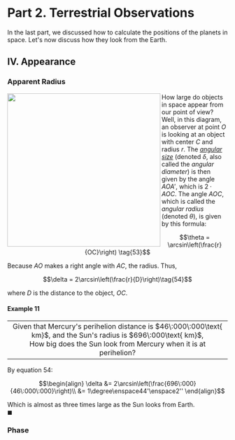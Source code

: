 # Part 2. Terrestrial Observations
In the last part, we discussed how to calculate the positions of the planets in space. Let's now discuss how they look from the Earth.

## IV. Appearance

### Apparent Radius
<img align="left" src="https://github.com/CitruzSquared/essays/assets/23460281/cddae410-88cf-4199-b2ee-58052fe983e2" width="350"/> How large do objects in space appear from our point of view? Well, in this diagram, an observer at point $O$ is looking at an object with center $C$ and radius $r$. The [*angular size*](https://en.wikipedia.org/wiki/Angular_diameter) (denoted $\delta$, also called the *angular diameter*) is then given by the angle $AOA'$, which is $2 \cdot AOC$. The angle $AOC$, which is called the *angular radius* (denoted $\theta$), is given by this formula:
```math
\theta = \arcsin\left(\frac{r}{OC}\right) \tag{53}
```
Because $AO$ makes a right angle with $AC$, the radius. Thus,
```math
\delta = 2\arcsin\left(\frac{r}{D}\right)\tag{54}
```
where $D$ is the distance to the object, $OC$.

#### Example 11
<div align="center">
<table>
<tbody>
<td align="center">
<img width="2000" height="0"><br>
Given that Mercury's perihelion distance is $46\:000\:000\text{ km}$, and the Sun's radius is $696\:000\text{ km}$, <br/>
How big does the Sun look from Mercury when it is at perihelion?
<img width="2000" height="0">
</td>
</tbody>
</table>
</div>

By equation $54$:
```math
\begin{align}
\delta &= 2\arcsin\left(\frac{696\:000}{46\:000\:000}\right)\\
&= 1\degree\enspace44'\enspace2''
\end{align}
```
Which is almost as three times large as the Sun looks from Earth.\
$\blacksquare$

### Phase
